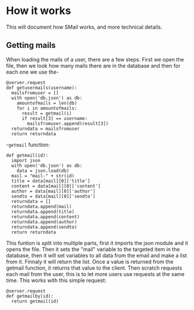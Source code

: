 # How it works
This will document how SMail works, and more technical details.

## Getting mails
When loading the mails of a user, there are a few steps. First we open the file, then we look how many mails there are in the database and then for each one we use the-

``` 
@server.request
def getusermails(username):
  mailsfromuser = []
  with open('db.json') as db:
    amountofmails = len(db)
    for i in amountofmails:
      result = getmail(i)
      if result[3] == username:
        mailsfromuser.append(result[3])
  returndata = mailsfromuser
  return returndata
```




-```getmail``` function:

```
def getmail(id):
  import json
  with open('db.json') as db:
    data = json.load(db)
  mail = "mail-" + str(id)
  title = data[mail][0]['title']
  content = data[mail][0]['content']
  author = data[mail][0]['author']
  sendto = data[mail][0]['sendto']
  returndata = []
  returndata.append(mail)
  returndata.append(title)
  returndata.append(content)
  returndata.append(author)
  returndata.append(sendto)
  return returndata
```
This funtion is split into multiple parts, first it imports the json module and it opens the file. Then it sets the "mail" variable to the targeted item in the database, then it will set variables to all data from the email and make a list from it. Finnaly it will return the list.
Once a value is returned from the getmail function, it returns that value to the client.
Then scratch requests each mail from the user, this is to let more users use requests at the same time. This works with this simple request:
```
@server.request
def getmailby(id):
  return getmail(id)
```
